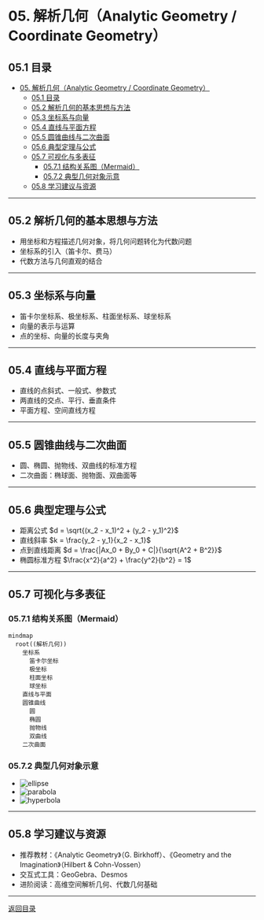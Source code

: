 # 05. 解析几何（Analytic Geometry / Coordinate Geometry）

## 05.1 目录

- [05. 解析几何（Analytic Geometry / Coordinate Geometry）](#05-解析几何analytic-geometry--coordinate-geometry)
  - [05.1 目录](#051-目录)
  - [05.2 解析几何的基本思想与方法](#052-解析几何的基本思想与方法)
  - [05.3 坐标系与向量](#053-坐标系与向量)
  - [05.4 直线与平面方程](#054-直线与平面方程)
  - [05.5 圆锥曲线与二次曲面](#055-圆锥曲线与二次曲面)
  - [05.6 典型定理与公式](#056-典型定理与公式)
  - [05.7 可视化与多表征](#057-可视化与多表征)
    - [05.7.1 结构关系图（Mermaid）](#0571-结构关系图mermaid)
    - [05.7.2 典型几何对象示意](#0572-典型几何对象示意)
  - [05.8 学习建议与资源](#058-学习建议与资源)

---

## 05.2 解析几何的基本思想与方法

- 用坐标和方程描述几何对象，将几何问题转化为代数问题
- 坐标系的引入（笛卡尔、费马）
- 代数方法与几何直观的结合

---

## 05.3 坐标系与向量

- 笛卡尔坐标系、极坐标系、柱面坐标系、球坐标系
- 向量的表示与运算
- 点的坐标、向量的长度与夹角

---

## 05.4 直线与平面方程

- 直线的点斜式、一般式、参数式
- 两直线的交点、平行、垂直条件
- 平面方程、空间直线方程

---

## 05.5 圆锥曲线与二次曲面

- 圆、椭圆、抛物线、双曲线的标准方程
- 二次曲面：椭球面、抛物面、双曲面等

---

## 05.6 典型定理与公式

- 距离公式 $d = \sqrt{(x_2 - x_1)^2 + (y_2 - y_1)^2}$
- 直线斜率 $k = \frac{y_2 - y_1}{x_2 - x_1}$
- 点到直线距离 $d = \frac{|Ax_0 + By_0 + C|}{\sqrt{A^2 + B^2}}$
- 椭圆标准方程 $\frac{x^2}{a^2} + \frac{y^2}{b^2} = 1$

---

## 05.7 可视化与多表征

### 05.7.1 结构关系图（Mermaid）

```mermaid
mindmap
  root((解析几何))
    坐标系
      笛卡尔坐标
      极坐标
      柱面坐标
      球坐标
    直线与平面
    圆锥曲线
      圆
      椭圆
      抛物线
      双曲线
    二次曲面
```

### 05.7.2 典型几何对象示意

- ![ellipse](https://latex.codecogs.com/svg.image?\text{Ellipse})
- ![parabola](https://latex.codecogs.com/svg.image?\text{Parabola})
- ![hyperbola](https://latex.codecogs.com/svg.image?\text{Hyperbola})

---

## 05.8 学习建议与资源

- 推荐教材：《Analytic Geometry》（G. Birkhoff）、《Geometry and the Imagination》（Hilbert & Cohn-Vossen）
- 交互式工具：GeoGebra、Desmos
- 进阶阅读：高维空间解析几何、代数几何基础

---

[返回目录](#051-目录)
